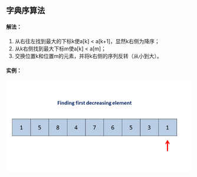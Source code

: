 ## 字典序算法
#### 解法：
1. 从右往左找到最大的下标k使a[k] < a[k+1]，显然k右侧为降序；
2. 从k右侧找到最大下标m使a[k] < a[m]；
3. 交换位置k和位置m的元素，并将k右侧的序列反转（从小到大）。

#### 实例：  
![demo](problems/resource/%E5%AD%97%E5%85%B8%E5%BA%8F%E7%AE%97%E6%B3%95.gif)

